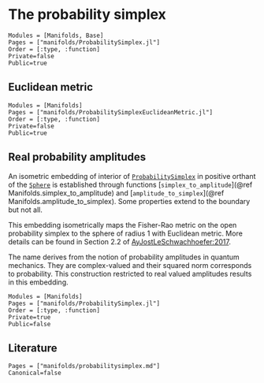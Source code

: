 # The probability simplex

```@autodocs
Modules = [Manifolds, Base]
Pages = ["manifolds/ProbabilitySimplex.jl"]
Order = [:type, :function]
Private=false
Public=true
```

## Euclidean metric

```@autodocs
Modules = [Manifolds]
Pages = ["manifolds/ProbabilitySimplexEuclideanMetric.jl"]
Order = [:type, :function]
Private=false
Public=true
```


## Real probability amplitudes

An isometric embedding of interior of [`ProbabilitySimplex`](@ref) in positive orthant of the
[`Sphere`](@ref) is established through functions [`simplex_to_amplitude`](@ref Manifolds.simplex_to_amplitude) and [`amplitude_to_simplex`](@ref Manifolds.amplitude_to_simplex). Some properties extend to the boundary but not all.

This embedding isometrically maps the Fisher-Rao metric on the open probability simplex to
the sphere of radius 1 with Euclidean metric. More details can be found in Section 2.2
of [AyJostLeSchwachhoefer:2017](@cite).

The name derives from the notion of probability amplitudes in quantum mechanics.
They are complex-valued and their squared norm corresponds to probability. This construction
restricted to real valued amplitudes results in this embedding.

```@autodocs
Modules = [Manifolds]
Pages = ["manifolds/ProbabilitySimplex.jl"]
Order = [:type, :function]
Private=true
Public=false
```

## Literature

```@bibliography
Pages = ["manifolds/probabilitysimplex.md"]
Canonical=false
```